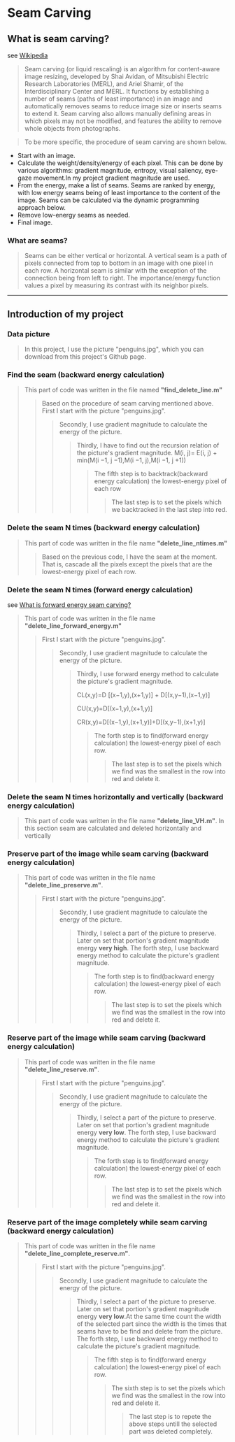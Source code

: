 # Seam Carving


## What is seam carving?

see [Wikipedia](https://en.wikipedia.org/wiki/Seam_carving)

>Seam carving (or liquid rescaling) is an algorithm for content-aware image resizing, developed by Shai Avidan, of Mitsubishi Electric Research Laboratories (MERL), and Ariel Shamir, of the Interdisciplinary Center and MERL. It functions by establishing a number of seams (paths of least importance) in an image and automatically removes seams to reduce image size or inserts seams to extend it. Seam carving also allows manually defining areas in which pixels may not be modified, and features the ability to remove whole objects from photographs.


>To be more specific, the procedure of seam carving are shown below.
* Start with an image.
* Calculate the weight/density/energy of each pixel. This can be done by various algorithms: gradient magnitude, entropy, visual saliency, eye-gaze movement.In my project gradient magnitude are used.
* From the energy, make a list of seams. Seams are ranked by energy, with low energy seams being of least importance to the content of the image. Seams can be calculated via the dynamic programming approach below.
* Remove low-energy seams as needed.
* Final image.


### What are seams?

>Seams can be either vertical or horizontal. A vertical seam is a path of pixels connected from top to bottom in an image with one pixel in each row. A horizontal seam is similar with the exception of the connection being from left to right. The importance/energy function values a pixel by measuring its contrast with its neighbor pixels.
-----

## Introduction of my project

### Data picture
>In this project, I use the picture "penguins.jpg", which you can download from this project's Github page.

### Find the seam (backward energy calculation)
>This part of code was written in the file named **"find_delete_line.m"**
>>Based on the procedure of seam carving mentioned above. First I start with the picture "penguins.jpg".
>>>Secondly, I use gradient magnitude to calculate the energy of the picture.
>>>>Thirdly, I have to find out the recursion relation of the picture's gradient magnitude.
M(i, j)= E(i, j) + min(M(i −1, j −1),M(i −1, j),M(i −1, j +1))
>>>>>The fifth step is to backtrack(backward energy calculation) the lowest-energy pixel of each row
>>>>>>The last step is to set the pixels which we backtracked in the last step into red.

### Delete the seam N times (backward energy calculation)
>This part of code was written in the file name  **"delete_line_ntimes.m"**
>>Based on the previous code, I have the seam at the moment. That is, cascade all the pixels except the pixels that are the lowest-energy pixel of each row.  

### Delete the seam N times (forward energy calculation)
see [What is forward energy seam carving?](https://avikdas.com/2019/07/29/improved-seam-carving-with-forward-energy.html)
>This part of code was written in the file name  **"delete_line_forward_energy.m"**
>>First I start with the picture "penguins.jpg".
>>>Secondly, I use gradient magnitude to calculate the energy of the picture.
>>>>Thirdly, I use forward energy method to calculate the picture's gradient magnitude.
>>>>
>>>>CL(x,y)=D [(x−1,y),(x+1,y)] + D[(x,y−1),(x−1,y)]
>>>>
>>>>CU(x,y)=D[(x−1,y),(x+1,y)]
>>>>
>>>>CR(x,y)=D[(x−1,y),(x+1,y)]+D[(x,y−1),(x+1,y)]
>>>>>The forth step is to find(forward energy calculation) the lowest-energy pixel of each row.
>>>>>>The last step is to set the pixels which we find was the smallest in the row into red and delete it.

### Delete the seam N times horizontally and vertically (backward energy calculation)
>This part of code was written in the file name  **"delete_line_VH.m"**.
In this section seam are calculated and deleted horizontally and vertically

### Preserve part of the image while seam carving (backward energy calculation)
>This part of code was written in the file name  **"delete_line_preserve.m"**.
>>First I start with the picture "penguins.jpg".
>>>Secondly, I use gradient magnitude to calculate the energy of the picture.
>>>>Thirdly, I select a part of the picture to preserve. Later on set that portion's gradient magnitude energy **very high**.
>>>>The forth step, I use backward energy method to calculate the picture's gradient magnitude.
>>>>>The forth step is to find(backward energy calculation) the lowest-energy pixel of each row.
>>>>>>The last step is to set the pixels which we find was the smallest in the row into red and delete it.

### Reserve part of the image while seam carving (backward energy calculation)
>This part of code was written in the file name  **"delete_line_reserve.m"**.
>>First I start with the picture "penguins.jpg".
>>>Secondly, I use gradient magnitude to calculate the energy of the picture.
>>>>Thirdly, I select a part of the picture to preserve. Later on set that portion's gradient magnitude energy **very low**.
>>>>The forth step, I use backward energy method to calculate the picture's gradient magnitude.
>>>>>The forth step is to find(forward energy calculation) the lowest-energy pixel of each row.
>>>>>>The last step is to set the pixels which we find was the smallest in the row into red and delete it.

### Reserve part of the image completely while seam carving (backward energy calculation)
>This part of code was written in the file name  **"delete_line_complete_reserve.m"**.
>>First I start with the picture "penguins.jpg".
>>>Secondly, I use gradient magnitude to calculate the energy of the picture.
>>>>Thirdly, I select a part of the picture to preserve. Later on set that portion's gradient magnitude energy **very low**.At the same time count the width of the selected part since the width is the times that seams have to be find and delete from the picture.
>>>>The forth step, I use backward energy method to calculate the picture's gradient magnitude.
>>>>>The fifth step is to find(forward energy calculation) the lowest-energy pixel of each row.
>>>>>>The sixth step is to set the pixels which we find was the smallest in the row into red and delete it.
>>>>>>>The last step is to repete the above steps untill the selected part was deleted completely.












